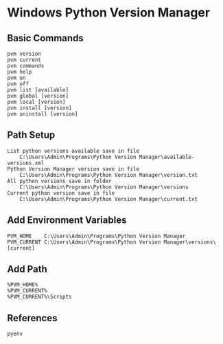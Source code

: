 # Windows Python Version Manager

## Basic Commands

    pvm version
    pvm current
    pvm commands
    pvm help
    pvm on
    pvm off
    pvm list [available]
    pvm global [version]
    pvm local [version]
    pvm install [version]
    pvm uninstall [version]

## Path Setup

    List python versions available save in file
    	C:\Users\Admin\Programs\Python Version Manager\available-versions.xml
    Python Version Manager version save in file
    	C:\Users\Admin\Programs\Python Version Manager\version.txt
    All python versions save in folder
    	C:\Users\Admin\Programs\Python Version Manager\versions
    Current python version save in file
    	C:\Users\Admin\Programs\Python Version Manager\current.txt

## Add Environment Variables

    PVM_HOME	C:\Users\Admin\Programs\Python Version Manager
    PVM_CURRENT	C:\Users\Admin\Programs\Python Version Manager\versions\[current]

## Add Path

    %PVM_HOME%
    %PVM_CURRENT%
    %PVM_CURRENT%\Scripts

## References

    pyenv
